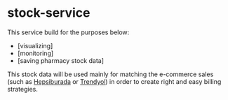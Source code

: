 # stock-service

This service build for the purposes below:
* [visualizing]
* [monitoring]
* [saving pharmacy stock data]

This stock data will be used mainly for matching the e-commerce sales (such as [Hepsiburada](https://www.hepsiburada.com/) or [Trendyol](https://www.trendyol.com/))
in order to create right and easy billing strategies.